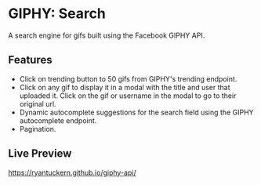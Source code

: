 # GIPHY: Search

A search engine for gifs built using the Facebook GIPHY API. 

## Features
- Click on trending button to 50 gifs from GIPHY's trending endpoint.
- Click on any gif to display it in a modal with the title and user that uploaded it. Click on the gif or username in the modal to go to their original url.
- Dynamic autocomplete suggestions for the search field using the GIPHY autocomplete endpoint.
- Pagination.

## Live Preview 

https://ryantuckern.github.io/giphy-api/